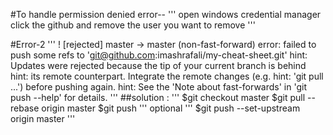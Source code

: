 #To handle permission denied error--
'''
open windows credential manager
click the github 
and remove the user you want to remove 
'''

#Error-2
'''
 ! [rejected]        master -> master (non-fast-forward)
error: failed to push some refs to 'git@github.com:imashrafali/my-cheat-sheet.git'
hint: Updates were rejected because the tip of your current branch is behind
hint: its remote counterpart. Integrate the remote changes (e.g.
hint: 'git pull ...') before pushing again.
hint: See the 'Note about fast-forwards' in 'git push --help' for details.
'''
##solution :
'''
$git checkout master
$git pull --rebase origin master
$git push
'''
optional
'''
$git push --set-upstream origin master
'''
